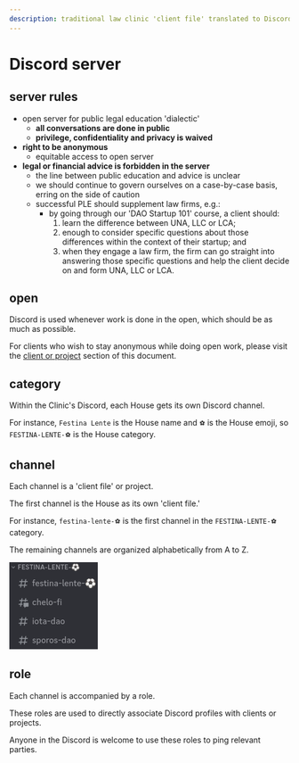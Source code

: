 ```yaml
---
description: traditional law clinic 'client file' translated to Discord
---
```


# Discord server

## server rules

* open server for public legal education 'dialectic'
  * **all conversations are done in public**
  * **privilege, confidentiality and privacy is waived**
* **right to be anonymous**
  * equitable access to open server
* **legal or financial advice is forbidden in the server**
  * the line between public education and advice is unclear&#x20;
  * we should continue to govern ourselves on a case-by-case basis, erring on the side of caution
  * successful PLE should supplement law firms, e.g.:&#x20;
    * by going through our 'DAO Startup 101' course, a client should:&#x20;
      1. learn the difference between UNA, LLC or LCA;&#x20;
      2. enough to consider specific questions about those differences within the context of their startup; and
      3. when they engage a law firm, the firm can go straight into answering those specific questions and help the client decide on and form UNA, LLC or LCA.&#x20;

## open

Discord is used whenever work is done in the open, which should be as much as possible.

For clients who wish to stay anonymous while doing open work, please visit the [client or project](../client-or-project/client-or-project.md) section of this document.

## category

Within the Clinic's Discord, each House gets its own Discord channel.

For instance, `Festina Lente` is the House name and `⚽` is the House emoji, so `FESTINA-LENTE-⚽` is the House category.

## channel

Each channel is a 'client file' or project.&#x20;

The first channel is the House as its own 'client file.'

For instance, `festina-lente-⚽` is the first channel in the `FESTINA-LENTE-⚽` category.

The remaining channels are organized alphabetically from A to Z.

![](../.gitbook/assets/image.png)

## role

Each channel is accompanied by a role.&#x20;

These roles are used to directly associate Discord profiles with clients or projects.&#x20;

Anyone in the Discord is welcome to use these roles to ping relevant parties.&#x20;
